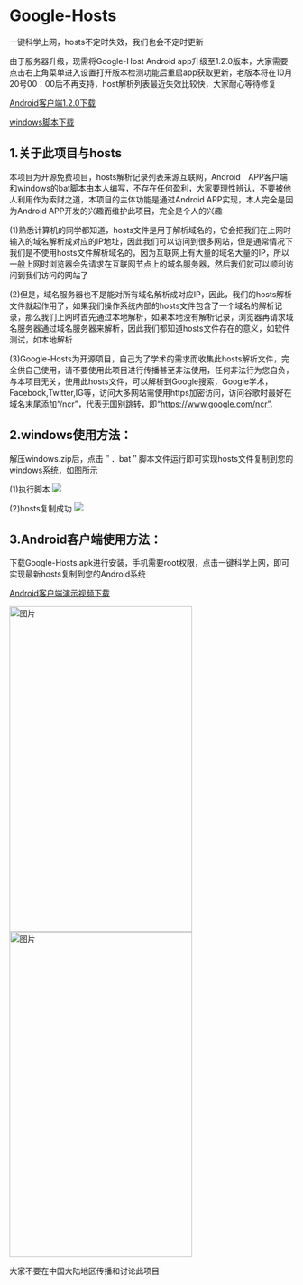 # Google-Hosts
一键科学上网，hosts不定时失效，我们也会不定时更新

由于服务器升级，现需将Google-Host Android app升级至1.2.0版本，大家需要点击右上角菜单进入设置打开版本检测功能后重启app获取更新，老版本将在10月20号00：00后不再支持，host解析列表最近失效比较快，大家耐心等待修复

<p><a href="https://github.com/jkdev-cn/Google-Hosts/raw/master/Google-Hosts.apk">Android客户端1.2.0下载</a></p>

<p><a href="https://github.com/jkdev-cn/Google-Hosts/raw/master/windows.zip">windows脚本下载</a></p>

## 1.关于此项目与hosts
本项目为开源免费项目，hosts解析记录列表来源互联网，Android　APP客户端和windows的bat脚本由本人编写，不存在任何盈利，大家要理性辨认，不要被他人利用作为索财之道，本项目的主体功能是通过Android APP实现，本人完全是因为Android APP开发的兴趣而维护此项目，完全是个人的兴趣

(1)熟悉计算机的同学都知道，hosts文件是用于解析域名的，它会把我们在上网时输入的域名解析成对应的IP地址，因此我们可以访问到很多网站，但是通常情况下我们是不使用hosts文件解析域名的，因为互联网上有大量的域名大量的IP，所以一般上网时浏览器会先请求在互联网节点上的域名服务器，然后我们就可以顺利访问到我们访问的网站了

(2)但是，域名服务器也不是能对所有域名解析成对应IP，因此，我们的hosts解析文件就起作用了，如果我们操作系统内部的hosts文件包含了一个域名的解析记录，那么我们上网时首先通过本地解析，如果本地没有解析记录，浏览器再请求域名服务器通过域名服务器来解析，因此我们都知道hosts文件存在的意义，如软件测试，如本地解析

(3)Google-Hosts为开源项目，自己为了学术的需求而收集此hosts解析文件，完全供自己使用，请不要使用此项目进行传播甚至非法使用，任何非法行为您自负，与本项目无关，使用此hosts文件，可以解析到Google搜索，Google学术，Facebook,Twitter,IG等，访问大多网站需使用https加密访问，访问谷歌时最好在域名末尾添加“/ncr”，代表无国别跳转，即“https://www.google.com/ncr”.

## 2.windows使用方法：
解压windows.zip后，点击＂．bat＂脚本文件运行即可实现hosts文件复制到您的windows系统，如图所示

(1)执行脚本
<img src="https://github.com/jkdev-cn/Google-Hosts/blob/master/res/windows_01.png">

(2)hosts复制成功
<img src="https://github.com/jkdev-cn/Google-Hosts/blob/master/res/windows_02.png">

## 3.Android客户端使用方法：
下载Google-Hosts.apk进行安装，手机需要root权限，点击一键科学上网，即可实现最新hosts复制到您的Android系统
<p><a href="https://github.com/jkdev-cn/Google-Hosts/raw/master/res/video.mp4">Android客户端演示视频下载</a></p>

<img src="https://github.com/jkdev-cn/Google-Hosts/blob/master/res/mobile_1.png" width = "324" height = "576" alt="图片" align=center />　<img src="https://github.com/jkdev-cn/Google-Hosts/blob/master/res/mobile_2.png" width = "324" height = "576" alt="图片" align=center />
<br>

大家不要在中国大陆地区传播和讨论此项目


